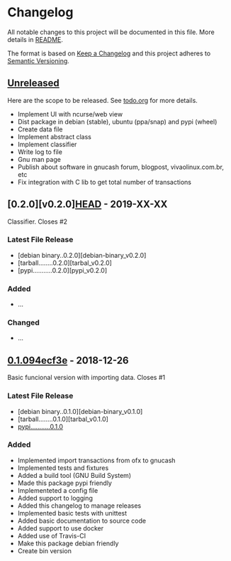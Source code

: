 <!-- Link's references -->
<!-- TODO plan it correctly!! -->
[HEAD_COMMIT]: https://github.com/foguinhoperuca/gnucash_magical_importer/commits/master "HEAD on master."
[v0.1.0]: https://github.com/foguinhoperuca/gnucash_magical_importer/releases/tag/v0.1.0 "v0.1.0"
[debian_v0.1.0]: https://github.com/foguinhoperuca/gnucash_magical_importer/releases/download/v0.1.0/gnucash-magical-importer_0.1.0-1_amd64.deb
[tarball_v0.1.0]: https://github.com/foguinhoperuca/gnucash_magical_importer/releases/download/v0.1.0/python3-gnucash-magical-importer_0.1.0.orig.tar.gz
[pypi_v0.1.0]: https://pypi.org/project/gnucash-magical-importer/0.1.0/

# Changelog #

All notable changes to this project will be documented in this file. More details in [README](README.md).

The format is based on [Keep a Changelog](http://keepachangelog.com/en/1.0.0/) and this project adheres to [Semantic Versioning](http://semver.org/spec/v2.0.0.html).

## [Unreleased](https://github.com/foguinhoperuca/gnucash_magical_importer/blob/master/todo.org "Detailed tasks.") ##

Here are the scope to be released. See [todo.org](todo.org) for more details.

* Implement UI with ncurse/web view
* Dist package in debian (stable), ubuntu (ppa/snap) and pypi (wheel)
* Create data file
* Implement abstract class
* Implement classifier
* Write log to file
* Gnu man page
* Publish about software in gnucash forum, blogpost, vivaolinux.com.br, etc
* Fix integration with C lib to get total number of transactions

## [0.2.0][v0.2.0][HEAD][HEAD_COMMIT] - 2019-XX-XX ##

Classifier.
Closes #2

### Latest File Release ###

* [debian binary..0.2.0][debian-binary_v0.2.0]
* [tarball........0.2.0][tarbal_v0.2.0]
* [pypi...........0.2.0][pypi_v0.2.0]

### Added ###

* ...

### Changed ###

* ...

## [0.1.0][v0.1.0][94ecf3e][v0.1.0] - 2018-12-26 ##

Basic funcional version with importing data.
Closes #1

### Latest File Release ###

* [debian binary..0.1.0][debian-binary_v0.1.0]
* [tarball........0.1.0][tarbal_v0.1.0]
* [pypi...........0.1.0][pypi_v0.1.0]

### Added ###

* Implemented import transactions from ofx to gnucash
* Implemented tests and fixtures
* Added a build tool (GNU Build System)
* Made this package pypi friendly
* Implementeted a config file
* Added support to logging
* Added this changelog to manage releases
* Implemented basic tests with unittest
* Added basic documentation to source code
* Added support to use docker
* Added use of Travis-CI
* Make this package debian friendly
* Create bin version
